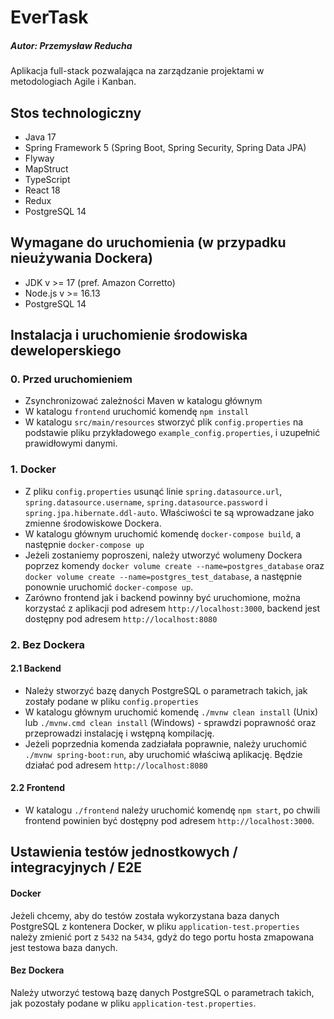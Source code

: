 # EverTask
##### Autor: Przemysław Reducha

Aplikacja full-stack pozwalająca na 
zarządzanie projektami w metodologiach Agile i Kanban.

## Stos technologiczny
- Java 17
- Spring Framework 5 (Spring Boot, Spring Security, Spring Data JPA)
- Flyway
- MapStruct
- TypeScript
- React 18
- Redux
- PostgreSQL 14

## Wymagane do uruchomienia (w przypadku nieużywania Dockera)

- JDK v >= 17 (pref. Amazon Corretto)
- Node.js v >= 16.13
- PostgreSQL 14

## Instalacja i uruchomienie środowiska deweloperskiego
### 0. Przed uruchomieniem

- Zsynchronizować zależności Maven w katalogu głównym
- W katalogu `frontend` uruchomić komendę `npm install`
- W katalogu `src/main/resources` stworzyć plik `config.properties` na podstawie pliku przykładowego
`example_config.properties`, i uzupełnić prawidłowymi danymi.

### 1. Docker
- Z pliku `config.properties` usunąć linie `spring.datasource.url`, `spring.datasource.username`, 
`spring.datasource.password` i `spring.jpa.hibernate.ddl-auto`. Właściwości te są wprowadzane jako zmienne
środowiskowe Dockera.
- W katalogu głównym uruchomić komendę `docker-compose build`, a następnie `docker-compose up`
- Jeżeli zostaniemy poproszeni, należy utworzyć wolumeny Dockera poprzez komendy `docker volume create --name=postgres_database`
oraz `docker volume create --name=postgres_test_database`, a następnie ponownie uruchomić `docker-compose up`.
- Zarówno frontend jak i backend powinny być uruchomione, można korzystać z aplikacji pod adresem `http://localhost:3000`,
backend jest dostępny pod adresem `http://localhost:8080`

### 2. Bez Dockera
#### 2.1 Backend
- Należy stworzyć bazę danych PostgreSQL o parametrach takich, jak zostały podane w pliku `config.properties`
- W katalogu głównym uruchomić komendę `./mvnw clean install` (Unix) lub `./mvnw.cmd clean install` (Windows) - sprawdzi poprawność oraz
przeprowadzi instalację i wstępną kompilację. 
- Jeżeli poprzednia komenda zadziałała poprawnie, należy uruchomić `./mvnw spring-boot:run`, aby uruchomić właściwą aplikację.
Będzie działać pod adresem `http://localhost:8080`

#### 2.2 Frontend
- W katalogu `./frontend` należy uruchomić komendę `npm start`, po chwili
frontend powinien być dostępny pod adresem `http://localhost:3000`.

## Ustawienia testów jednostkowych / integracyjnych / E2E
#### Docker
Jeżeli chcemy, aby do testów została wykorzystana baza danych PostgreSQL z kontenera Docker, w pliku `application-test.properties`
należy zmienić port z `5432` na `5434`, gdyż do tego portu hosta zmapowana jest testowa baza danych.

#### Bez Dockera
Należy utworzyć testową bazę danych PostgreSQL o parametrach takich, jak pozostały podane w 
pliku `application-test.properties`.
